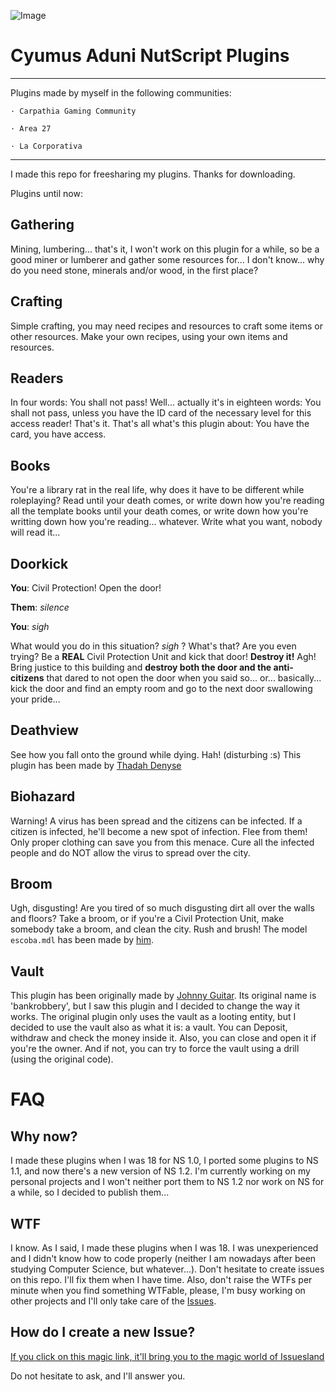 ![Image](https://avatars2.githubusercontent.com/u/8088613?v=4&u=11f050943371f7192967259279811c7343a08b03&s=400)

# Cyumus Aduni NutScript Plugins
______

Plugins made by myself in the following communities:

    · Carpathia Gaming Community

    · Area 27

    · La Corporativa


______

I made this repo for freesharing my plugins. Thanks for downloading.

Plugins until now:

## Gathering
Mining, lumbering... that's it, I won't work on this plugin for a while, so be a good miner or lumberer and gather some resources for... I don't know... why do you need stone, minerals and/or wood, in the first place?

## Crafting
Simple crafting, you may need recipes and resources to craft some items or other resources. Make your own recipes, using your own items and resources.

## Readers
In four words: You shall not pass!
Well... actually it's in eighteen words: You shall not pass, unless you have the ID card of the necessary level for this access reader!
That's it. That's all what's this plugin about: You have the card, you have access.

## Books
You're a library rat in the real life, why does it have to be different while roleplaying? Read until your death comes, or write down how you're reading all the template books until your death comes, or write down how you're writting down how you're reading... whatever. Write what you want, nobody will read it...

## Doorkick
**You**: Civil Protection! Open the door!

**Them**: *silence*

**You**: *sigh*

What would you do in this situation? *sigh* ? What's that? Are you even trying? Be a **REAL** Civil Protection Unit and kick that door! **Destroy it!** Agh! Bring justice to this building and **destroy both the door and the anti-citizens** that dared to not open the door when you said so... or... basically... kick the door and find an empty room and go to the next door swallowing your pride...

## Deathview
See how you fall onto the ground while dying. Hah! (disturbing :s)
This plugin has been made by [Thadah Denyse](http://www.github.com/Thadah)

## Biohazard
Warning! A virus has been spread and the citizens can be infected. If a citizen is infected, he'll become a new spot of infection. Flee from them! Only proper clothing can save you from this menace. Cure all the infected people and do NOT allow the virus to spread over the city.

## Broom
Ugh, disgusting! Are you tired of so much disgusting dirt all over the walls and floors? Take a broom, or if you're a Civil Protection Unit, make somebody take a broom, and clean the city. Rush and brush!
The model `escoba.mdl` has been made by [him](http://steamcommunity.com/id/Dorado01/).


## Vault
This plugin has been originally made by [Johnny Guitar](https://github.com/johnnyguitarFP/NSPlugins). Its original name is 'bankrobbery', but I saw this plugin and I decided to change the way it works. The original plugin only uses the vault as a looting entity, but I decided to use the vault also as what it is: a vault. You can Deposit, withdraw and check the money inside it. Also, you can close and open it if you're the owner. And if not, you can try to force the vault using a drill (using the original code).

# FAQ
## Why now?
I made these plugins when I was 18 for NS 1.0, I ported some plugins to NS 1.1, and now there's a new version of NS 1.2. I'm currently working on my personal projects and I won't neither port them to NS 1.2 nor work on NS for a while, so I decided to publish them...

## WTF
I know. As I said, I made these plugins when I was 18. I was unexperienced and I didn't know how to code properly (neither I am nowadays after been studying Computer Science, but whatever...). Don't hesitate to create issues on this repo. I'll fix them when I have time. Also, don't raise the WTFs per minute when you find something WTFable, please, I'm busy working on other projects and I'll only take care of the [Issues](https://github.com/Cyumus/Plugins/issues).

## How do I create a new Issue?
[If you click on this magic link, it'll bring you to the magic world of Issuesland](https://github.com/Cyumus/Plugins/issues/new)

Do not hesitate to ask, and I'll answer you.
